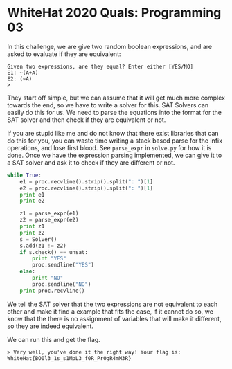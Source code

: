 WhiteHat 2020 Quals: Programming 03
===============================

In this challenge, we are give two random boolean expressions, and are asked to evaluate if they are equivalent:

```
Given two expressions, are they equal? Enter either [YES/NO]
E1: ~(A+A)
E2: (~A)
>
```

They start off simple, but we can assume that it will get much more complex towards the end, so we have to write a solver for this.
SAT Solvers can easily do this for us. We need to parse the equations into the format for the SAT solver and then check if they are equivalent or not.

If you are stupid like me and do not know that there exist libraries that can do this for you, you can waste time writing a stack based parse for the infix operations, and lose first blood.
See `parse_expr` in `solve.py` for how it is done. Once we have the expression parsing implemented, we can give it to a SAT solver and ask it to check if they are different or not.

```py
while True:
    e1 = proc.recvline().strip().split(": ")[1]
    e2 = proc.recvline().strip().split(": ")[1]
    print e1
    print e2

    z1 = parse_expr(e1)
    z2 = parse_expr(e2)
    print z1
    print z2
    s = Solver()
    s.add(z1 != z2)
    if s.check() == unsat:
        print "YES"
        proc.sendline("YES")
    else:
        print "NO"
        proc.sendline("NO")
    print proc.recvline()
```

We tell the SAT solver that the two expressions are not equivalent to each other and make it find a example that fits the case, if it cannot do so, we know that the 
there is no assignment of variables that will make it different, so they are indeed equivalent.

We can run this and get the flag.

```
> Very well, you've done it the right way! Your flag is: WhiteHat{BO0l3_1s_s1MpL3_f0R_Pr0gR4mM3R}
```
